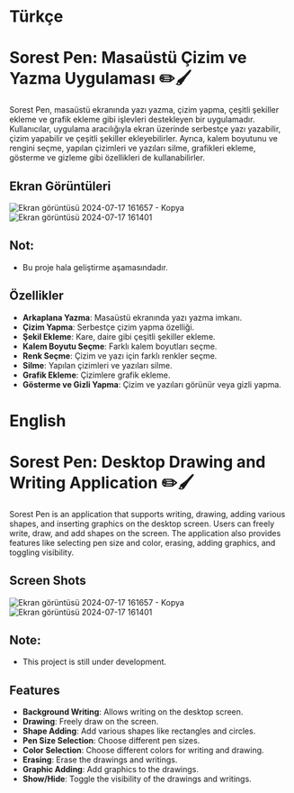 # Türkçe
# Sorest Pen: Masaüstü Çizim ve Yazma Uygulaması ✏️🖌️

Sorest Pen, masaüstü ekranında yazı yazma, çizim yapma, çeşitli şekiller ekleme ve grafik ekleme gibi işlevleri destekleyen bir uygulamadır. Kullanıcılar, uygulama aracılığıyla ekran üzerinde serbestçe yazı yazabilir, çizim yapabilir ve çeşitli şekiller ekleyebilirler. Ayrıca, kalem boyutunu ve rengini seçme, yapılan çizimleri ve yazıları silme, grafikleri ekleme, gösterme ve gizleme gibi özellikleri de kullanabilirler.

## Ekran Görüntüleri
![Ekran görüntüsü 2024-07-17 161657 - Kopya](https://github.com/user-attachments/assets/df3f9ba3-095c-4663-9b72-12f958d7b95a)
![Ekran görüntüsü 2024-07-17 161401](https://github.com/user-attachments/assets/5299f243-4ab5-43ec-903c-6b71b774ea04)

## Not: 
-  Bu proje hala geliştirme aşamasındadır.
## Özellikler

- **Arkaplana Yazma**: Masaüstü ekranında yazı yazma imkanı.
- **Çizim Yapma**: Serbestçe çizim yapma özelliği.
- **Şekil Ekleme**: Kare, daire gibi çeşitli şekiller ekleme.
- **Kalem Boyutu Seçme**: Farklı kalem boyutları seçme.
- **Renk Seçme**: Çizim ve yazı için farklı renkler seçme.
- **Silme**: Yapılan çizimleri ve yazıları silme.
- **Grafik Ekleme**: Çizimlere grafik ekleme.
- **Gösterme ve Gizli Yapma**: Çizim ve yazıları görünür veya gizli yapma.

# English
# Sorest Pen: Desktop Drawing and Writing Application ✏️🖌️

Sorest Pen is an application that supports writing, drawing, adding various shapes, and inserting graphics on the desktop screen. Users can freely write, draw, and add shapes on the screen. The application also provides features like selecting pen size and color, erasing, adding graphics, and toggling visibility.
## Screen Shots
![Ekran görüntüsü 2024-07-17 161657 - Kopya](https://github.com/user-attachments/assets/f548fd9d-7081-41f9-a452-a1d44f3f1e3f)
![Ekran görüntüsü 2024-07-17 161401](https://github.com/user-attachments/assets/41e527c8-bcac-46cf-9f21-177853426125)
## Note:
- This project is still under development.
## Features

- **Background Writing**: Allows writing on the desktop screen.
- **Drawing**: Freely draw on the screen.
- **Shape Adding**: Add various shapes like rectangles and circles.
- **Pen Size Selection**: Choose different pen sizes.
- **Color Selection**: Choose different colors for writing and drawing.
- **Erasing**: Erase the drawings and writings.
- **Graphic Adding**: Add graphics to the drawings.
- **Show/Hide**: Toggle the visibility of the drawings and writings.
